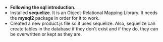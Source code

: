 * **Following the sql introduction.**
* Installed **sequelize**. It is an Object-Relational Mapping Library. It needs the **mysql2** package in order for it to work.
* Created a new product.js file so it uses sequelize. Also, sequelize can create tables in the database if they don't exist and if they do, they can be overwritten or kept as they are.